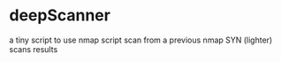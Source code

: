 # deepScanner
a tiny script to use nmap script scan from a previous nmap SYN (lighter) scans results
